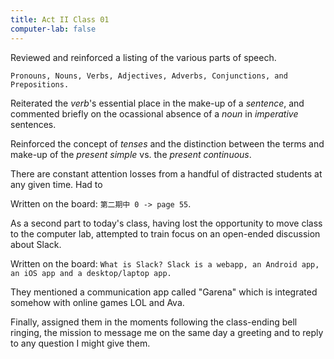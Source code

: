 ```yaml
---
title: Act II Class 01
computer-lab: false
---
```


Reviewed and reinforced a listing of the various parts of speech.

`Pronouns, Nouns, Verbs, Adjectives, Adverbs, Conjunctions, and Prepositions.`

Reiterated the *verb*'s essential place in the make-up of a *sentence*, and commented briefly on the ocassional absence of a *noun* in *imperative* sentences.

Reinforced the concept of *tenses* and the distinction between the terms and make-up of the *present simple* vs. the *present continuous*.

There are constant attention losses from a handful of distracted students at any given time. Had to

Written on the board: `第二期中 0 -> page 55`.

As a second part to today's class, having lost the opportunity to move class to the computer lab, attempted to train focus on an open-ended discussion about Slack.

Written on the board: `What is Slack? Slack is a webapp, an Android app, an iOS app and a desktop/laptop app.`

They mentioned a communication app called "Garena" which is integrated somehow with online games LOL and Ava.

Finally, assigned them in the moments following the class-ending bell ringing, the mission to message me on the same day a greeting and to reply to any question I might give them.


